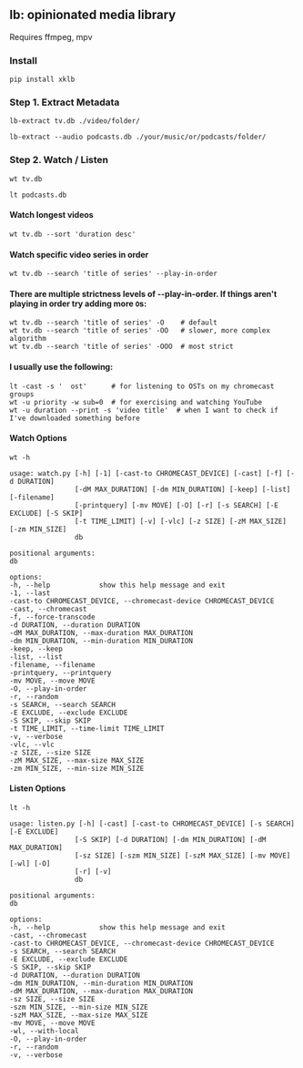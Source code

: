 ## lb: opinionated media library

Requires ffmpeg, mpv

### Install

```
pip install xklb
```

### Step 1. Extract Metadata

    lb-extract tv.db ./video/folder/

    lb-extract --audio podcasts.db ./your/music/or/podcasts/folder/

### Step 2. Watch / Listen

    wt tv.db

    lt podcasts.db

#### Watch longest videos

    wt tv.db --sort 'duration desc'

#### Watch specific video series in order

    wt tv.db --search 'title of series' --play-in-order

#### There are multiple strictness levels of --play-in-order. If things aren't playing in order try adding more `O`s:

    wt tv.db --search 'title of series' -O    # default
    wt tv.db --search 'title of series' -OO   # slower, more complex algorithm
    wt tv.db --search 'title of series' -OOO  # most strict

#### I usually use the following:

    lt -cast -s '  ost'      # for listening to OSTs on my chromecast groups
    wt -u priority -w sub=0  # for exercising and watching YouTube
    wt -u duration --print -s 'video title'  # when I want to check if I've downloaded something before

#### Watch Options

    wt -h

    usage: watch.py [-h] [-1] [-cast-to CHROMECAST_DEVICE] [-cast] [-f] [-d DURATION]
                    [-dM MAX_DURATION] [-dm MIN_DURATION] [-keep] [-list] [-filename]
                    [-printquery] [-mv MOVE] [-O] [-r] [-s SEARCH] [-E EXCLUDE] [-S SKIP]
                    [-t TIME_LIMIT] [-v] [-vlc] [-z SIZE] [-zM MAX_SIZE] [-zm MIN_SIZE]
                    db

    positional arguments:
    db

    options:
    -h, --help            show this help message and exit
    -1, --last
    -cast-to CHROMECAST_DEVICE, --chromecast-device CHROMECAST_DEVICE
    -cast, --chromecast
    -f, --force-transcode
    -d DURATION, --duration DURATION
    -dM MAX_DURATION, --max-duration MAX_DURATION
    -dm MIN_DURATION, --min-duration MIN_DURATION
    -keep, --keep
    -list, --list
    -filename, --filename
    -printquery, --printquery
    -mv MOVE, --move MOVE
    -O, --play-in-order
    -r, --random
    -s SEARCH, --search SEARCH
    -E EXCLUDE, --exclude EXCLUDE
    -S SKIP, --skip SKIP
    -t TIME_LIMIT, --time-limit TIME_LIMIT
    -v, --verbose
    -vlc, --vlc
    -z SIZE, --size SIZE
    -zM MAX_SIZE, --max-size MAX_SIZE
    -zm MIN_SIZE, --min-size MIN_SIZE

#### Listen Options

    lt -h

    usage: listen.py [-h] [-cast] [-cast-to CHROMECAST_DEVICE] [-s SEARCH] [-E EXCLUDE]
                    [-S SKIP] [-d DURATION] [-dm MIN_DURATION] [-dM MAX_DURATION]
                    [-sz SIZE] [-szm MIN_SIZE] [-szM MAX_SIZE] [-mv MOVE] [-wl] [-O]
                    [-r] [-v]
                    db

    positional arguments:
    db

    options:
    -h, --help            show this help message and exit
    -cast, --chromecast
    -cast-to CHROMECAST_DEVICE, --chromecast-device CHROMECAST_DEVICE
    -s SEARCH, --search SEARCH
    -E EXCLUDE, --exclude EXCLUDE
    -S SKIP, --skip SKIP
    -d DURATION, --duration DURATION
    -dm MIN_DURATION, --min-duration MIN_DURATION
    -dM MAX_DURATION, --max-duration MAX_DURATION
    -sz SIZE, --size SIZE
    -szm MIN_SIZE, --min-size MIN_SIZE
    -szM MAX_SIZE, --max-size MAX_SIZE
    -mv MOVE, --move MOVE
    -wl, --with-local
    -O, --play-in-order
    -r, --random
    -v, --verbose
